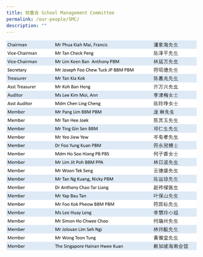 ```yaml
---
title: 校董会 School Management Committee
permalink: /our-people/SMC/
description: ""
---
```

![SMClist](/images/Our%20People/SMClist.jpg)